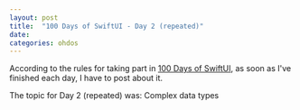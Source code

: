 ```yaml
---
layout: post
title:  "100 Days of SwiftUI - Day 2 (repeated)"
date:
categories: ohdos
---
```

According to the rules for taking part in [100 Days of SwiftUI](https://www.hackingwithswift.com/100/swiftui), as soon as I've finished each day, I have to post about it.

The topic for Day 2 (repeated) was: Complex data types

